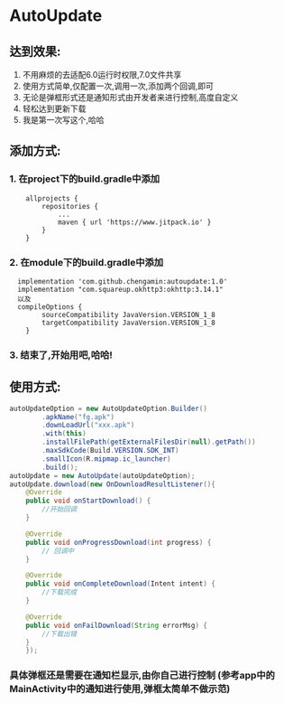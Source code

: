  
# AutoUpdate
## 达到效果:
1. 不用麻烦的去适配6.0运行时权限,7.0文件共享
2. 使用方式简单,仅配置一次,调用一次,添加两个回调,即可
3. 无论是弹框形式还是通知形式由开发者来进行控制,高度自定义
4. 轻松达到更新下载
5. 我是第一次写这个,哈哈
## 添加方式:
### 1. 在project下的build.gradle中添加
```Gradle
    allprojects {
    	repositories {
			...
			maven { url 'https://www.jitpack.io' }
		}
	}
```    
### 2. 在module下的build.gradle中添加
```Gradle
  implementation 'com.github.chengamin:autoupdate:1.0'
  implementation "com.squareup.okhttp3:okhttp:3.14.1"
  以及
  compileOptions {
        sourceCompatibility JavaVersion.VERSION_1_8
        targetCompatibility JavaVersion.VERSION_1_8
    }
```    
### 3. 结束了,开始用吧,哈哈!   

## 使用方式:  
```java
autoUpdateOption = new AutoUpdateOption.Builder()
        .apkName("fg.apk")
        .downLoadUrl("xxx.apk")
        .with(this)
        .installFilePath(getExternalFilesDir(null).getPath())
        .maxSdkCode(Build.VERSION.SDK_INT)
        .smallIcon(R.mipmap.ic_launcher)
        .build();
autoUpdate = new AutoUpdate(autoUpdateOption);
autoUpdate.download(new OnDownloadResultListener(){
    @Override
    public void onStartDownload() {
        //开始回调
    }

    @Override
    public void onProgressDownload(int progress) {
        // 回调中
    }

    @Override
    public void onCompleteDownload(Intent intent) {
        //下载完成
    }

    @Override
    public void onFailDownload(String errorMsg) {
        //下载出错
    }
    });
```    
### 具体弹框还是需要在通知栏显示,由你自己进行控制   (参考app中的MainActivity中的通知进行使用,弹框太简单不做示范)

